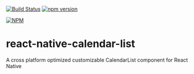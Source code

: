 [![Build Status](https://travis-ci.org/hernancorigliano/react-native-calendar-list.svg?branch=v1.0.0)](https://travis-ci.org/hernancorigliano/react-native-calendar-list) [![npm version](https://badge.fury.io/js/react-native-calendar-list.svg)](https://badge.fury.io/js/react-native-calendar-list)

[![NPM](https://nodei.co/npm/react-native-calendar-list.png)](https://npmjs.com/package/react-native-calendar-list)

# react-native-calendar-list
A cross platform optimized customizable CalendarList component for React Native
